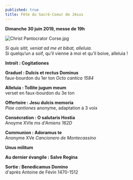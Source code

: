 ```yaml
---
published: true
title: Fête du Sacré-Coeur de Jésus
---
```

**Dimanche 30 juin 2019, messe de 19h**  

![Christ Pantocrator Corse.jpg]({{site.baseurl}}/images/Christ%20Pantocrator%20Corse.jpg)

*Si quis sitit, veniat ad me et bibat, alleluia.*  
Si quelqu’un a soif, qu’il vienne à moi et qu’il boive, alleluia !

**Introït : Cogitationes**  

**Graduel : Dulcis et rectus Dominus**  
faux-bourdon du 1er ton *Octo cantica 1584*

**Alleluia : Tollite jugum meum**  
verset en faux-bourdon du 3e ton

**Offertoire : Jesu dulcis memoria**  
*Piae cantiones* anonyme, adaptation à 3 voix 

**Consécration : O salutaris Hostia**  
Anoyme XVIe *ms d'Amiens 162D*

**Communion : Adoramus te**  
Anonyme XVe *Cancionero de Montecassino*

**Unus militum**

**Au dernier évangile : Salve Regina**

**Sortie : Benedicamus Domino**  
d'après Antoine de Févin 1470-1512
